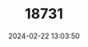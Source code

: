 ---
title: "18731"
category: "Desmalopex leucopterus"
draft: false
date: 2024-02-22 13:03:50
languages:
  English: ["Mottle-winged Flying Fox", "White-winged Flying Fox"]
  Spanish; Castilian: ["Zorro Volador De Luzón"]
---